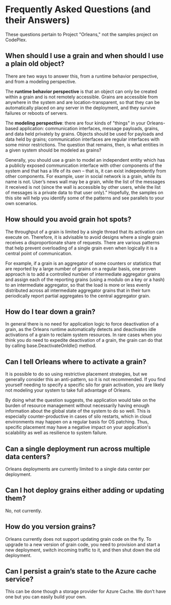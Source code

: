 # Frequently Asked Questions (and their Answers)

These questions pertain to Project "Orleans," not the samples project on CodePlex.

## When should I use a grain and when should I use a plain old object?

 There are two ways to answer this, from a runtime behavior perspective, and from a modeling perspective.

 The **runtime behavior perspective** is that an object can only be created within a grain and is not remotely accessible. Grains are accessible from anywhere in the system and are location-transparent, so that they can be automatically placed on any server in the deployment, and they survive failures or reboots of servers.

 The **modeling perspective**: there are four kinds of "things" in your Orleans-based application: communication interfaces, message payloads, grains, and data held privately by grains. Objects should be used for payloads and data held by grains; communication interfaces are regular interfaces with some minor restrictions. The question that remains, then, is what entities in a given system should be modeled as grains?

 Generally, you should use a grain to model an independent entity which has a publicly exposed communication interface with other components of the system and that has a life of its own – that is, it can exist independently from other components. For example, user in social network is a grain, while its name is not. User’s news wall may be a grain, while the list of the messages it received is not (since the wall is accessible by other users, while the list of messages is a private data to that user only).” Hopefully, the samples on this site will help you identify some of the patterns and see parallels to your own scenarios.


## How should you avoid grain hot spots?

 The throughput of a grain is limited by a single thread that its activation can execute on. Therefore, it is advisable to avoid designs where a single grain receives a disproportionate share of requests. There are various patterns that help prevent overloading of a single grain even when logically it is a central point of communication.

 For example, if a grain is an aggregator of some counters or statistics that are reported by a large number of grains on a regular basis, one proven approach is to add a controlled number of intermediate aggregator grains and assign each of the reporting grains (using a modulo on a key or a hash) to an intermediate aggregator, so that the load is more or less evenly distributed across all intermediate aggregator grains that in their turn periodically report partial aggregates to the central aggregator grain.


## How do I tear down a grain?

 In general there is no need for application logic to force deactivation of a grain, as the Orleans runtime automatically detects and deactivates idle activations of a grain to reclaim system resources. In rare cases when you think you do need to expedite deactivation of a grain, the grain can do that by calling base.DeactivateOnIdle() method. 


## Can I tell Orleans where to activate a grain?

 It is possible to do so using restrictive placement strategies, but we generally consider this an anti-pattern, so it is not recommended. If you find yourself needing to specify a specific silo for grain activation, you are likely not modeling your system to take full advantage of Orleans.

 By doing what the question suggests, the application would take on the burden of resource management without necessarily having enough information about the global state of the system to do so well. This is especially counter-productive in cases of silo restarts, which in cloud environments may happen on a regular basis for OS patching. Thus, specific placement may have a negative impact on your application's scalability as well as resilience to system failure.


## Can a single deployment run across multiple data centers?

 Orleans deployments are currently limited to a single data center per deployment.


## Can I hot deploy grains either adding or updating them?

 No, not currently.


## How do you version grains?

 Orleans currently does not support updating grain code on the fly. To upgrade to a new version of grain code, you need to provision and start a new deployment, switch incoming traffic to it, and then shut down the old deployment.


## Can I persist a grain’s state to the Azure cache service?

 This can be done though a storage provider for Azure Cache. We don’t have one but you can easily build your own.